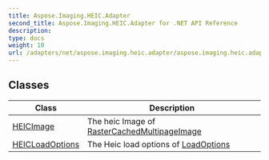 ```yaml
---
title: Aspose.Imaging.HEIC.Adapter
second_title: Aspose.Imaging.HEIC.Adapter for .NET API Reference
description: 
type: docs
weight: 10
url: /adapters/net/aspose.imaging.heic.adapter/aspose.imaging.heic.adapter/
---
```



## Classes

| Class | Description |
| --- | --- |
| [HEICImage](./heicimage/) | The heic Image of [RasterCachedMultipageImage](https://reference.aspose.com/imaging/net/aspose.imaging/rastercachedmultipageimage/) |
| [HEICLoadOptions](./heicloadoptions/) | The Heic load options of [LoadOptions](https://reference.aspose.com/imaging/net/aspose.imaging/loadoptions/) |


